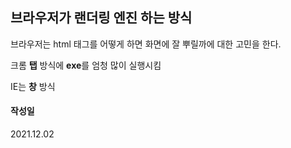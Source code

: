 ## 브라우저가 랜더링 엔진 하는 방식

브라우저는 html 태그를 어떻게 하면 화면에 잘 뿌릴까에 대한 고민을 한다.

크롬 **탭** 방식에 **exe**를 엄청 많이 실행시킴

IE는 **창** 방식

#### 작성일
2021.12.02